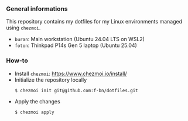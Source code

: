 ### General informations

This repository contains my dotfiles for my Linux environments managed using `chezmoi`.

* `buran`: Main workstation (Ubuntu 24.04 LTS on WSL2)
* `foton`: Thinkpad P14s Gen 5 laptop (Ubuntu 25.04)

### How-to

* Install `chezmoi`: https://www.chezmoi.io/install/
* Initialize the repository locally
  ```shell
  $ chezmoi init git@github.com:f-bn/dotfiles.git
  ```
* Apply the changes
  ```shell
  $ chezmoi apply
  ```

